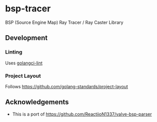 # bsp-tracer

BSP (Source Engine Map) Ray Tracer / Ray Caster Library

## Development

### Linting

Uses [golangci-lint](https://golangci-lint.run/)

### Project Layout

Follows https://github.com/golang-standards/project-layout

## Acknowledgements

- This is a port of https://github.com/ReactiioN1337/valve-bsp-parser
